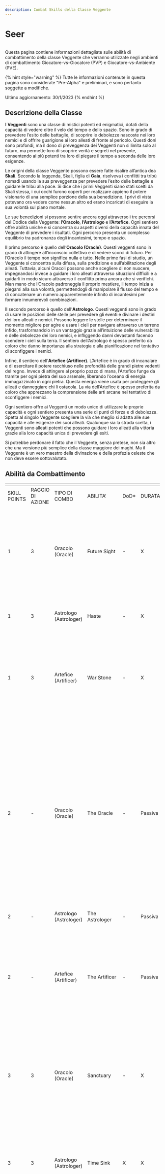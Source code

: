 ```yaml
---
description: Combat Skills della Classe Veggente
---
```


# Seer

<figure><img src="../../.gitbook/assets/seers2.png" alt=""><figcaption></figcaption></figure>

Questa pagina contiene informazioni dettagliate sulle abilità di combattimento della classe Veggente che verranno utilizzate negli ambienti di combattimento Giocatore-vs-Giocatore (PVP) e Giocatore-vs-Ambiente (PVE).

{% hint style="warning" %}
Tutte le informazioni contenute in questa pagina sono considerate "Pre-Alpha" e preliminari, e sono pertanto soggette a modifiche.

Ultimo aggiornamento: 30/1/2023
{% endhint %}

## Descrizione della Classe

I **Veggenti** sono una classe di mistici potenti ed enigmatici, dotati della capacità di vedere oltre il velo del tempo e dello spazio. Sono in grado di prevedere l’esito delle battaglie, di scoprire le debolezze nascoste nei loro nemici e di offrire guarigione ai loro alleati di fronte al pericolo. Questi doni sono profondi, ma il dono di preveggenza dei Veggenti non si limita solo al futuro, ma permette loro di scoprire verità e segreti nel presente, consentendo ai più potenti tra loro di piegare il tempo a seconda delle loro esigenze.

Le origini della classe Veggente possono essere fatte risalire all’antica dea **Skali**. Secondo la leggenda, Skali, figlia di **Gaia**, risolveva i conflitti tra tribù nomadi usando la sua preveggenza per prevedere l’esito delle battaglie e guidare le tribù alla pace. Si dice che i primi Veggenti siano stati scelti da Skali stessa, i cui occhi furono coperti per realizzare appieno il potere visionario di una semplice porzione della sua benedizione. I privi di vista potevano ora vedere come nessun altro ed erano incaricati di eseguire la sua volontà sul piano mortale.

Le sue benedizioni si possono sentire ancora oggi attraverso i tre percorsi del Codice della Veggente: **l’Oracolo**, **l’Astrologo** e **l’Artefice**. Ogni sentiero offre abilità uniche e si concentra su aspetti diversi della capacità innata del Veggente di prevedere i risultati. Ogni percorso presenta un complesso equilibrio tra padronanza degli incantesimi, tempo e spazio.

Il primo percorso è quello dell’**Oracolo (Oracle)**. Questi veggenti sono in grado di attingere all’inconscio collettivo e di vedere scorci di futuro. Per l’Oracolo il tempo non significa nulla e tutto. Nelle prime fasi di studio, un Veggente si concentra sulla difesa, sulla predizione e sull’abilitazione degli alleati. Tuttavia, alcuni Oracoli possono anche scegliere di non nuocere, impegnandosi invece a guidare i loro alleati attraverso situazioni difficili e a guidarli in modo sicuro attraverso il conflitto prima ancora che si verifichi. Man mano che l’Oracolo padroneggia il proprio mestiere, il tempo inizia a piegarsi alla sua volontà, permettendogli di manipolare il flusso del tempo e di concatenare un numero apparentemente infinito di incantesimi per formare innumerevoli combinazioni.

Il secondo percorso è quello dell’**Astrologo**. Questi veggenti sono in grado di usare le posizioni delle stelle per prevedere gli eventi e divinare i destini dei loro alleati e nemici. Possono leggere le stelle per determinare il momento migliore per agire e usare i cieli per navigare attraverso un terreno infido, trasformandolo in un vantaggio grazie all’intuizione delle vulnerabilità e delle debolezze dei loro nemici, e infliggendo danni devastanti facendo scendere i cieli sulla terra. Il sentiero dell’Astrologo è spesso preferito da coloro che danno importanza alla strategia e alla pianificazione nel tentativo di sconfiggere i nemici.

Infine, il sentiero dell’**Artefice (Artificer)**. L’Artefice è in grado di incanalare e di esercitare il potere racchiuso nelle profondità delle grandi pietre vedenti del regno. Invece di attingere al proprio pozzo di mana, l’Artefice funge da tramite per ogni pietra del suo arsenale, liberando l’oceano di energia immagazzinato in ogni pietra. Questa energia viene usata per proteggere gli alleati e danneggiare chi li ostacola. La via dell’Artefice è spesso preferita da coloro che apprezzano la comprensione delle arti arcane nel tentativo di sconfiggere i nemici.

Ogni sentiero offre ai Veggenti un modo unico di utilizzare le proprie capacità e ogni sentiero presenta una serie di punti di forza e di debolezza. Spetta al singolo Veggente scegliere la via che meglio si adatta alle sue capacità e alle esigenze dei suoi alleati. Qualunque sia la strada scelta, i Veggenti sono alleati potenti che possono guidare i loro alleati alla vittoria grazie alla loro capacità unica di prevedere gli esiti.

Si potrebbe perdonare il fatto che il Veggente, senza pretese, non sia altro che una versione più semplice della classe maggiore dei maghi. Ma il Veggente è un vero maestro della divinazione e della profezia celeste che non deve essere sottovalutato.

## Abilità da Combattimento

<table data-header-hidden><thead><tr><th width="113"></th><th width="95"></th><th width="131"></th><th width="153"></th><th width="81"></th><th></th><th width="800"></th></tr></thead><tbody><tr><td>SKILL POINTS</td><td>RAGGIO DI AZIONE</td><td>TIPO DI COMBO</td><td>ABILITA’</td><td>DoD*</td><td>DURATA</td><td>DESCRIZIONE</td></tr><tr><td>1</td><td>3</td><td>Oracolo (Oracle)</td><td>Future Sight</td><td>-</td><td>X</td><td><p>L'alleato bersaglio guadagna X% di EVA per una durata di X.</p><p>Con un ritardo di X, per una durata di X, il bersaglio viene curato in misura pari a (X*SPELL + X*WIS).</p></td></tr><tr><td>1</td><td>3</td><td>Astrologo (Astrologer)</td><td>Haste</td><td>-</td><td>X</td><td>Aumenta l'AGI effettiva del bersaglio di X (X = X*WIS + X*INT) per una durata di X.</td></tr><tr><td>1</td><td>3</td><td>Artefice (Artificer)</td><td>War Stone</td><td>-</td><td>X</td><td><p>Si Carica (Channelling) per una durata di X.</p><p>Infligge danni magici al nemico bersaglio per (X*SPELL + X*WIS + X*INT).</p></td></tr><tr><td>2</td><td>-</td><td>Oracolo (Oracle)</td><td>The Oracle</td><td>-</td><td>Passiva</td><td><p>Questo Eroe non può attaccare o infliggere danni fisici o magici ai nemici in questa battaglia.</p><p>Se questo Eroe lancia un'abilità che infliggerebbe danni, questi sono ridotti a 0.</p><p>Questo Eroe guadagna Primo Colpo (First Strike).</p><p>Se ci sono due o più Seer sul campo di battaglia con Primo Colpo (First Strike), il Seer con l'AGI più alta agisce per primo.</p></td></tr><tr><td>2</td><td>-</td><td>Astrologo (Astrologer)</td><td>The Astrologer</td><td>-</td><td>Passiva</td><td>Tutti gli alleati guadagnano X% di AGI effettiva.</td></tr><tr><td>2</td><td>-</td><td>Artefice (Artificer)</td><td>The Artificer</td><td>-</td><td>Passiva</td><td>A partire dal primo turno di questo Eroe e riapplicava ogni X durate per il resto della battaglia, l'intero gruppo di questo Eroe guadagna una Barriera con un valore pari all'X% (X = X + X*WIS) degli HP massimi di questo Eroe.</td></tr><tr><td>3</td><td>3</td><td>Oracolo (Oracle)</td><td>Sanctuary</td><td>-</td><td>X</td><td><p>L'alleato bersaglio guadagna l'X% di Blocco (Block) per una durata di X.</p><p>Con un ritardo di X, il bersaglio viene curato in misura pari a (X*SPELL + X*WIS + X*INT).</p></td></tr><tr><td>3</td><td>3</td><td>Astrologo (Astrologer)</td><td>Time Sink</td><td>X</td><td>X</td><td><p>Rallenta il bersaglio del X% per una durata di X.</p><p>Con un ritardo di X, infligge al bersaglio danni magici pari a (X*SPELL + X*Targets_AGI).</p></td></tr><tr><td>3</td><td>3</td><td>Artefice (Artificer)</td><td>Purification Stone</td><td>-</td><td>X</td><td><p>Si Carica (Channelling) per una durata di X.</p><p>Purifica (Cleanse) un alleato bersaglio.</p><p>Il bersaglio è guarito in misura pari a (X*SPELL + X*WIS + X*INT).</p></td></tr><tr><td>4</td><td>3</td><td>Oracolo (Oracle)</td><td>Counterspell</td><td>-</td><td>X</td><td><p>La prossima abilità di danno magico del nemico che bersaglia questo alleato non si risolve per una durata di X.</p><p>Una volta bersagliato, l'alleato viene curato in misura pari a (X*SPELL + X*WIS + X*LCK).</p></td></tr><tr><td>4</td><td>3</td><td>Astrologo (Astrologer)</td><td>Chrono Purge</td><td>-</td><td>X</td><td><p>Dissipa (Dispel) il nemico bersaglio.</p><p>Con un ritardo di X, infligge al bersaglio danni magici pari a (X*SPELL + X*INT).</p></td></tr><tr><td>4</td><td>3</td><td>Artefice (Artificer)</td><td>Rejuvination Stone</td><td>-</td><td>X</td><td><p>Si Carica (Channelling) per una durata di X.</p><p>Guarisce il bersaglio per (X*SPELL + X*WIS + X*INT).</p></td></tr><tr><td>5</td><td>3</td><td>Oracolo (Oracle)</td><td>Divination</td><td>-</td><td>X</td><td><p>La prossima abilità lanciata da un alleato bersaglio costa il X% di mana in meno.</p><p>Con un ritardo di X, cura il bersaglio per (X*SPELL + X*WIS + X*INT).</p></td></tr><tr><td>5</td><td>3</td><td>Astrologo (Astrologer)</td><td>Clairvoyance</td><td>-</td><td>X</td><td><p>Le prossime X abilità lanciate dall'alleato bersaglio costano il X% di mana in meno.</p><p>L'alleato bersaglio guadagna X% di Pierce (Perforazione) per una durata di X.</p></td></tr><tr><td>5</td><td>3</td><td>Artefice (Artificer)</td><td>Barrier Stone</td><td>-</td><td>X</td><td><p>Si Carica (Channelling) per una durata di X.</p><p>Il bersaglio ottiene una Barriera pari all'X% dei suoi HP massimi (X = X*WIS).</p><p>Con un ritardo di X, il bersaglio viene curato per un valore pari alla Barriera applicata.</p></td></tr><tr><td>10+</td><td>3</td><td>Oracolo (Oracle)</td><td>Future Sight +</td><td>-</td><td>X</td><td><p>L'alleato bersaglio guadagna l'X% di EVA per una durata pari a X.</p><p>Con un ritardo di X, il bersaglio viene curato in misura pari a (X*SPELL + X*WIS + X*INT).</p></td></tr><tr><td>10+</td><td>3</td><td>Oracolo (Oracle)</td><td>Divination +</td><td>-</td><td>X</td><td><p>Le prossime X abilità lanciate dal bersaglio costano X mana.</p><p>Con un ritardo di X, cura il bersaglio per (X*SPELL + X*WIS + X*INT).</p></td></tr><tr><td>10+</td><td>3</td><td>Astrologo (Astrologer)</td><td>Haste +</td><td>-</td><td>X</td><td>Aumenta l'AGI effettiva del bersaglio di X (X = X*WIS + X*INT) per una durata di X.</td></tr><tr><td>10+</td><td>3</td><td>Astrologo (Astrologer)</td><td>Time Sink +</td><td>X</td><td>X</td><td><p>Rallenta il bersaglio di X% per una durata di X.</p><p>Ritarda X, infligge al bersaglio danni magici pari a (X*SPELL + X*Target_AGI).</p></td></tr><tr><td>10+</td><td>3</td><td>Artefice (Artificer)</td><td>Purification Stone +</td><td>-</td><td>X</td><td><p>Si Carica (Channelling) per una durata di X, guadagna X% di resistenza agli effetti di stato durante la Carica (Channelling).</p><p>Purifica (Cleanse) tutti gli alleati.</p><p>Tutti gli alleati vengono curati in misura pari a (X*SPELL + X*WIS + X*INT).</p></td></tr><tr><td>10+</td><td>3</td><td>Artefice (Artificer)</td><td>Rejuvination Stone +</td><td>-</td><td>X</td><td><p>Si Carica (Channelling) per una durata di X, guadagna X% di resistenza agli effetti di stato durante la Carica (Channelling).</p><p>Guarisce tutti gli alleati per (X*SPELL + X*WIS + X*INT).</p></td></tr><tr><td>10</td><td>3</td><td>Oracolo (Oracle)</td><td>Time Warp</td><td>-</td><td>-</td><td><p>Un alleato bersaglio può compiere X azioni nel prossimo turno del bersaglio.</p><p>Se il bersaglio muore prima del suo prossimo turno, il mana speso viene rimborsato e l’abilità viene lanciata gratuitamente su un alleato a caso.</p></td></tr><tr><td>10</td><td>3</td><td>Oracolo (Oracle)</td><td>Bend Time</td><td>-</td><td>X</td><td><p>Le prossime X azioni dell'alleato bersaglio non possono essere bloccate o bloccate da incantesimi.</p><p><strong>COMBO</strong>: Se "Future Sight" è stata usata da questo Eroe nell'ultimo turno, le azioni dell'alleato bersaglio non possono essere evase, bloccate o bloccate con incantesimi.</p></td></tr><tr><td>10</td><td>3</td><td>Oracolo (Oracle)</td><td>Restore the Timeline</td><td>-</td><td>-</td><td><p>Riporta gli HP di un alleato o di un nemico al livello dell'ultimo turno.</p><p><strong>COMBO</strong>: Se “Bend Time" è stato lanciato nell'ultimo turno di questo Eroe e “Time Warp" è stato lanciato nel turno precedente, questo Eroe compie immediatamente un'azione aggiuntiva in questo turno.</p></td></tr><tr><td>10</td><td>3</td><td>Oracolo (Oracle)</td><td>Phantasmal Secrets</td><td>-</td><td>X</td><td><p>Avvolge tutti gli alleati nella segretezza per una durata pari a X.</p><p>I nemici non possono vedere i valori di Mana e HP degli alleati.</p><p>Il Diario di Battaglia ha una probabilità del X% di non mostrare un'azione del nemico.</p><p>Per una durata di X, gli alleati ottengono una resistenza del X% a: Paura (Fear), Stordimento (Stun), Stordimento (Daze), Rallentamento (Slow).</p><p><strong>COMBO</strong>: se "Restore the Timeline" e "Future Sight" sono stati lanciati in questa battaglia, per una durata di X, tutti gli alleati guadagnano: X% EVA, X% Blocco (Block), X% Blocco incantesimi (Spell Block).</p></td></tr><tr><td>10</td><td>-</td><td>Astrologo (Astrologer)</td><td>Sphere of Influence</td><td>-</td><td>Passiva</td><td><p>Tutti gli alleati guadagnano X% EVA.</p><p><strong>COMBO</strong>: se “The Astrologer” è attivo, gli alleati guadagnano un ulteriore X% di EVA, per un totale di X% di EVA.</p></td></tr><tr><td>10</td><td>3</td><td>Astrologo (Astrologer)</td><td>Astral Barrage</td><td>-</td><td>X</td><td><p>Si Carica (Channelling) per una durata di X, guadagna X% di resistenza agli effetti di stato durante la Carica (Channelling).</p><p>Infligge a tutti i nemici danni pari a (X*SPELL + X*WIS + X*INT).</p><p><strong>COMBO</strong>: se "Sphere of Influence" è attiva, Dissipa (Dispel) tutti i nemici.</p></td></tr><tr><td>10</td><td>3</td><td>Astrologo (Astrologer)</td><td>Astral Projection</td><td>-</td><td>X</td><td><p>Sposta tutti gli alleati in uno stato Etereo (Ethereal) per una durata di X.</p><p>Con un ritardo di X, cura tutti gli alleati pari a (X*SPELL + X*WIS + X*INT).</p><p><strong>COMBO</strong>: Se "Clairvoyance" è stata lanciata nell'ultimo turno di questo Eroe, guadagna: Mentre si trova in uno stato Etereo (Ethereal), le abilità degli alleati costano il X% di mana in meno.</p></td></tr><tr><td>10</td><td>3</td><td>Artefice (Artificer)</td><td>Banishing Stone</td><td>X</td><td>X</td><td><p>Il bersaglio viene Bandito (Banished) per una durata di X.</p><p>Con un ritardo di X, il bersaglio è rallentato del X% per una durata di X.</p><p><strong>COMBO</strong>: Se "Barrier Stone" è stata usata nell'ultimo turno di questo Eroe, guadagna: Tutti gli alleati guadagnano una Barriera pari all'X% degli HP massimi del nemico bandito (X = X*END).</p></td></tr><tr><td>10</td><td>3</td><td>Artefice (Artificer)</td><td>Berserker Stone</td><td>X</td><td>X</td><td><p>L'Eroe nemico bersaglio va in stato Berserk per una durata di X.</p><p>Con un ritardo di X, se Berserk colpisce, infligge al bersaglio danni magici pari a (X*SPELL + X*INT).</p><p><strong>CONDIZIONE</strong>: se il bersaglio commette un omicidio (uccide un altro nemico), lancia nuovamente e gratuitamente “Berserker Stone" su un nemico o un alleato a caso.</p></td></tr><tr><td>15+</td><td>3</td><td>Artefice (Artificer)</td><td>Dream Stone</td><td>X</td><td>X</td><td><p>Attivare “Dream Stone” per entrare in uno stato meditativo simile al sogno.</p><p>Le azioni del Seer non possono essere controllate mentre “Dream Stone” è attiva.</p><p>Guadagna X% di EVA.</p><p>All'inizio del turno di ogni nemico, infligge danni magici pari a (X*SPELL + X*WIS + X*INT).</p><p>Questo stato meditativo dura fino a quando non viene interrotto.</p><p><strong>COMBO</strong>: se "Astral Projection" è stata lanciata in questa battaglia, guadagna un ulteriore X% di EVA.</p><p><strong>COMBO</strong>: se in questa battaglia è stata lanciata “Barrier Stone", guadagna X% di Ritorno di Fiamma (Backfire).</p><p><strong>COMBO</strong>: se in questa battaglia è stata lanciata "War Stone", aumenta i danni magici inflitti a (X*SPELL + X*WIS + X*INT).</p><p><strong>COMBO</strong>: se in questa battaglia è stata lanciata “Purification Stone”, guadagna un X% di resistenza agli effetti di stato.</p></td></tr></tbody></table>

### Note <a href="#97f2" id="97f2"></a>

* DoD\*: Grado di Difficoltà (Degree of Difficulty)
* Le abilità da 10+ punti costano 10 meno il costo della versione base dell’abilità.
* Le abilità da 15 punti sono disponibili solo per gli Eroi con una classe/sottoclasse corrispondente.
